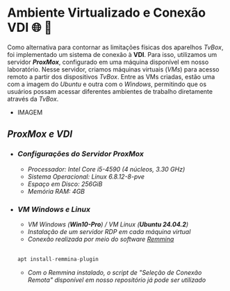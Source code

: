 # Ambiente Virtualizado e Conexão VDI :globe_with_meridians: 🔗
Como alternativa para contornar as limitações físicas dos aparelhos _TvBox_, foi implementado um sistema de conexão à **VDI**. Para isso, utilizamos um servidor _**ProxMox**_, configurado em uma máquina disponível em nosso laboratório. Nesse servidor, criamos máquinas virtuais (_VMs_) para acesso remoto a partir dos dispositivos _TvBox_. Entre as VMs criadas, estão uma com a imagem do _Ubuntu_ e outra com o _Windows_, permitindo que os usuários possam acessar diferentes ambientes de trabalho diretamente através da _TvBox_.
- IMAGEM

## _ProxMox e VDI_
- ### _**Configurações do Servidor ProxMox**_
  - _Processador: Intel Core i5-4590 (4 núcleos, 3.30 GHz)_
  - _Sistema Operacional: Linux 6.8.12-8-pve_
  - _Espaço em Disco: 256GiB_
  - _Memória RAM: 4GB_


- ### **_VM Windows e Linux_**
  - _VM Windows (**Win10-Pro**) / VM Linux (**Ubuntu 24.04.2**)_ 
  - _Instalação de um servidor RDP em cada máquina virtual_
  - _Conexão realizada por meio do software [Remmina](https://remmina.org/)_  
    <BR>
   ```py
  apt install-remmina-plugin
  ```
  - _Com o Remmina instalado, o script de "Seleção de Conexão Remota" disponível em nosso repositório já pode ser utilizado_



